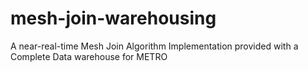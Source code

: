 # mesh-join-warehousing
A near-real-time Mesh Join Algorithm Implementation provided with a Complete Data warehouse for METRO
